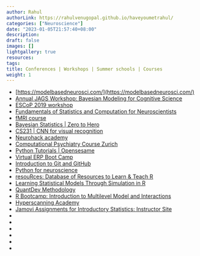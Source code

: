 ```yaml
---
author: Rahul
authorLink: https://rahulvenugopal.github.io/haveyoumetrahul/
categories: ["Neuroscience"]
date: "2023-01-05T21:57:40+08:00"
description: 
draft: false
images: []
lightgallery: true
resources:
tags:
title: Conferences | Workshops | Summer schools | Courses
weight: 1
---
```


- [https://modelbasedneurosci.com/](https://modelbasedneurosci.com/)
- [Annual JAGS Workshop: Bayesian Modeling for Cognitive Science](https://jasp-stats.org/jags-workshop/)
- [ESCoP 2019 workshop](https://osdoc.cogsci.nl/3.2/escop2019/)
- [Fundamentals of Statistics and Computation for Neuroscientists](https://www.youtube.com/@fundamentalsofstatisticsan7147)
- [fMRI course](https://sites.google.com/dartmouth.edu/mind-fmri-course/content?authuser=2&pli=1)
- [Bayesian Statistics | Zero to Hero](https://bayesf22.classes.andrewheiss.com/syllabus.html)
- [CS231 | CNN for visual recognition](https://cs231n.github.io/convolutional-networks/#fc)
- [Neurohack academy](https://neurohackademy.org/course_type/lectures/)
- [Computational Psychiatry Course Zurich](https://www.translationalneuromodeling.org/cpcourse/)
- [Python Tutorials | Opensesame](https://python.cogsci.nl/)
- [Virtual ERP Boot Camp](https://erpinfo.org/virtual-boot-camp)
- [Introduction to Git and GitHub](https://www.coursera.org/learn/introduction-git-github)
- [Python for neuroscience](https://pyforneuro.com/)
- [resouRces: Database of Resources to Learn & Teach R](https://www.resourcesdatabase.com/)
- [Learning Statistical Models Through Simulation in R](https://psyteachr.github.io/stat-models-v1/)
- [QuantDev Methodology](https://quantdev.ssri.psu.edu/tutorials)
- [ R Bootcamp: Introduction to Multilevel Model and Interactions](https://quantdev.ssri.psu.edu/tutorials/r-bootcamp-introduction-multilevel-model-and-interactions)
- [Hyperscanning Academy](https://www.youtube.com/watch?v=E3z5dcxLMww)
- [Jamovi Assignments for Introductory Statistics: Instructor Site](https://osf.io/h2at5/)
- []()
- []()
- []()
- []()
- []()
- []()

